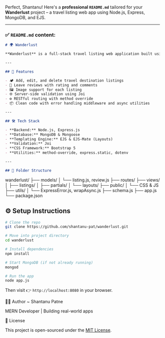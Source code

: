 Perfect, Shantanu! Here's a **professional `README.md`** tailored for your **Wanderlust** project – a travel listing web app using Node.js, Express, MongoDB, and EJS.

---

### ✅ `README.md` content:

```md
# 🌍 Wanderlust

**Wanderlust** is a full-stack travel listing web application built using **Node.js**, **Express**, **MongoDB**, and **EJS** templating. It allows users to explore, create, edit, and delete travel listings, along with submitting reviews for different locations.

---

## 🚀 Features

- 🏕️ Add, edit, and delete travel destination listings
- 📝 Leave reviews with rating and comments
- 🖼️ Image support for each listing
- 🌐 Server-side validation using Joi
- ⚙️ RESTful routing with method override
- 📦 Clean code with error handling middleware and async utilities

---

## 🛠️ Tech Stack

- **Backend:** Node.js, Express.js
- **Database:** MongoDB & Mongoose
- **Templating Engine:** EJS & EJS-Mate (Layouts)
- **Validation:** Joi
- **CSS Framework:** Bootstrap 5
- **Utilities:** method-override, express.static, dotenv

---

## 📁 Folder Structure

```

wanderlust/
├── models/
│   └── listing.js, review\.js
├── routes/
├── views/
│   ├── listings/
│   ├── partials/
│   └── layouts/
├── public/
│   └── CSS & JS
├── utils/
│   └── ExpressError.js, wrapAsync.js
├── schema.js
├── app.js
└── package.json

## ⚙️ Setup Instructions

```bash
# Clone the repo
git clone https://github.com/shantanu-pat/wanderlust.git

# Move into project directory
cd wanderlust

# Install dependencies
npm install

# Start MongoDB (if not already running)
mongod

# Run the app
node app.js
````

Then visit 👉 `http://localhost:8080` in your browser.

 🙋‍♂️ Author
~ Shantanu Patne

MERN Developer | Building real-world apps

📃 License

This project is open-sourced under the [MIT License](LICENSE).


